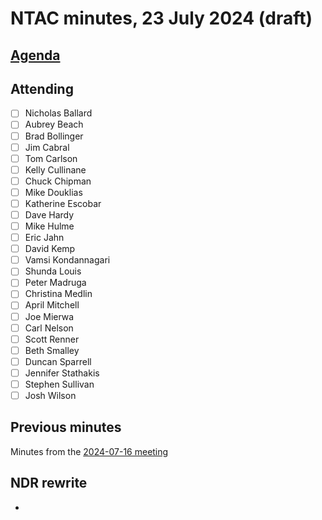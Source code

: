 # NTAC minutes, 23 July 2024 (draft)

## [Agenda](2024-07-23-agenda.md)

## Attending

- [ ] Nicholas Ballard
- [ ] Aubrey Beach
- [ ] Brad Bollinger
- [ ] Jim Cabral
- [ ] Tom Carlson
- [ ] Kelly Cullinane
- [ ] Chuck Chipman
- [ ] Mike Douklias
- [ ] Katherine Escobar
- [ ] Dave Hardy
- [ ] Mike Hulme
- [ ] Eric Jahn
- [ ] David Kemp
- [ ] Vamsi Kondannagari
- [ ] Shunda Louis
- [ ] Peter Madruga
- [ ] Christina Medlin
- [ ] April Mitchell
- [ ] Joe Mierwa
- [ ] Carl Nelson
- [ ] Scott Renner
- [ ] Beth Smalley
- [ ] Duncan Sparrell
- [ ] Jennifer Stathakis
- [ ] Stephen Sullivan
- [ ] Josh Wilson

## Previous minutes

Minutes from the [2024-07-16 meeting](2024-07-16-minutes.doc) 

## NDR rewrite

* 

  


